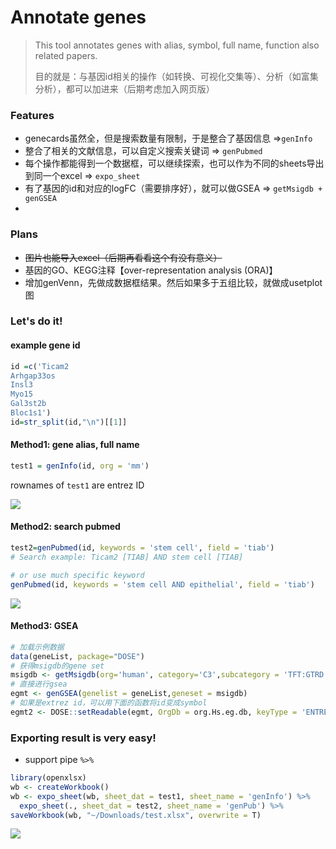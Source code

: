 # Annotate genes 

> This tool annotates genes with alias, symbol, full name, function also related papers.
>
> 目的就是：与基因id相关的操作（如转换、可视化交集等）、分析（如富集分析），都可以加进来（后期考虑加入网页版）

### Features

- genecards虽然全，但是搜索数量有限制，于是整合了基因信息 =>`genInfo`
- 整合了相关的文献信息，可以自定义搜索关键词 => `genPubmed` 
- 每个操作都能得到一个数据框，可以继续探索，也可以作为不同的sheets导出到同一个excel => `expo_sheet`
- 有了基因的id和对应的logFC（需要排序好），就可以做GSEA => `getMsigdb +  genGSEA`
- 

### Plans

- ~~图片也能导入excel（后期再看看这个有没有意义）~~
- 基因的GO、KEGG注释【over-representation analysis (ORA)】
- 增加genVenn，先做成数据框结果。然后如果多于五组比较，就做成usetplot图



### Let's do it!

#### example gene id

```R
id =c('Ticam2
Arhgap33os
Insl3
Myo15
Gal3st2b
Bloc1s1') 
id=str_split(id,"\n")[[1]]
```



#### Method1: gene alias, full name

```R
test1 = genInfo(id, org = 'mm')
```

rownames of `test1` are entrez ID

![](https://jieandze1314-1255603621.cos.ap-guangzhou.myqcloud.com/blog/2021-06-29-081721.png)

#### Method2: search pubmed 

```R
test2=genPubmed(id, keywords = 'stem cell', field = 'tiab')
# Search example: Ticam2 [TIAB] AND stem cell [TIAB] 

# or use much specific keyword
genPubmed(id, keywords = 'stem cell AND epithelial', field = 'tiab')
```

![](https://jieandze1314-1255603621.cos.ap-guangzhou.myqcloud.com/blog/2021-06-29-081925.png)



#### Method3: GSEA

```R
# 加载示例数据
data(geneList, package="DOSE")
# 获得msigdb的gene set
msigdb <- getMsigdb(org='human', category='C3',subcategory = 'TFT:GTRD')
# 直接进行gsea
egmt <- genGSEA(genelist = geneList,geneset = msigdb)
# 如果是extrez id，可以用下面的函数将id变成symbol
egmt2 <- DOSE::setReadable(egmt, OrgDb = org.Hs.eg.db, keyType = 'ENTREZID')
```



### Exporting result is very easy!

- support pipe ` %>% ` 

```R
library(openxlsx)
wb <- createWorkbook()
wb <- expo_sheet(wb, sheet_dat = test1, sheet_name = 'genInfo') %>% 
  expo_sheet(., sheet_dat = test2, sheet_name = 'genPub') %>% 
saveWorkbook(wb, "~/Downloads/test.xlsx", overwrite = T)
```

![](https://jieandze1314-1255603621.cos.ap-guangzhou.myqcloud.com/blog/2021-06-29-082350.png)



